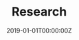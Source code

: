 ---
title: "Research"  # Add a page title.
summary: "Hello!"  # Add a page description.
date: "2019-01-01T00:00:00Z"  # Add today's date.
lastmod: ["lastmod", ":git", "date", "publishDate"]
type: "widget_page"  # Page type is a Widget Page
---